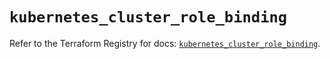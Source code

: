 # `kubernetes_cluster_role_binding`

Refer to the Terraform Registry for docs: [`kubernetes_cluster_role_binding`](https://registry.terraform.io/providers/hashicorp/kubernetes/2.37.0/docs/resources/cluster_role_binding).
